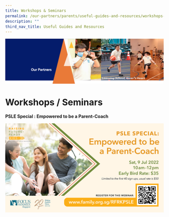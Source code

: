 ```yaml
---
title: Workshops & Seminars
permalink: /our-partners/parents/useful-guides-and-resources/workshops-seminars/
description: ""
third_nav_title: Useful Guides and Resources
---
```


![](/images/OurPartners.png)

Workshops / Seminars
====================

<b>PSLE Special : Empowered to be a Parent-Coach</b>

![](/images/Workshop.png)